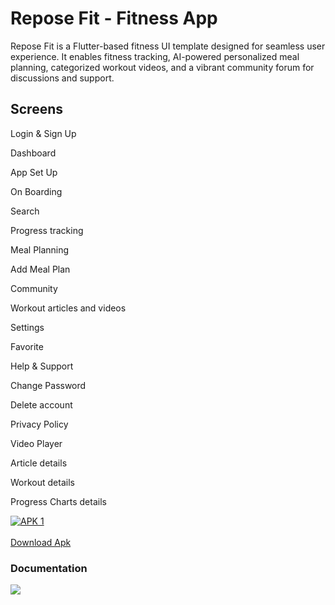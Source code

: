 # Repose Fit - Fitness App

Repose Fit is a Flutter-based fitness UI template designed for seamless user experience. It enables fitness tracking, AI-powered personalized meal planning, categorized workout videos, and a vibrant community forum for discussions and support.

## Screens

Login &amp; Sign Up

Dashboard

App Set Up

On Boarding

Search

Progress tracking

Meal Planning

Add Meal Plan

Community

Workout articles and videos

Settings

Favorite

Help &amp; Support

Change Password

Delete account

Privacy Policy

Video Player

Article details

Workout details

Progress Charts details

[![APK 1](https://i.imgur.com/2KBt0io.png)  
\
Download Apk](https://drive.google.com/file/d/1NIR7RS3JCV-5LfRr5Q9V9CBU6TP6XySh/view?usp=drive_link)

### Documentation

![](https://i.imgur.com/5RdrBYB.jpeg)
